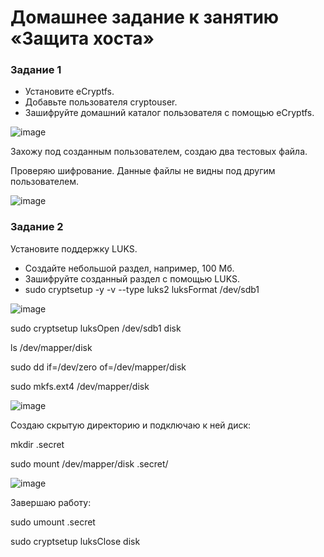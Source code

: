 # Домашнее задание к занятию «Защита хоста»

### Задание 1
- Установите eCryptfs.
- Добавьте пользователя cryptouser.
- Зашифруйте домашний каталог пользователя с помощью eCryptfs.

 ![image](https://github.com/ZelinskiyAN/test-zabbix/assets/149052655/82548663-69de-43a9-bc94-3d8da4ba06c8)

Захожу под созданным пользователем, создаю два тестовых файла.

Проверяю шифрование. Данные файлы не видны под другим пользователем.

![image](https://github.com/ZelinskiyAN/test-zabbix/assets/149052655/74d3a646-6d0d-4b5e-bf1f-077668443c53)

### Задание 2
Установите поддержку LUKS.

- Создайте небольшой раздел, например, 100 Мб.
- Зашифруйте созданный раздел с помощью LUKS.
- sudo cryptsetup -y -v --type luks2 luksFormat /dev/sdb1

![image](https://github.com/ZelinskiyAN/test-zabbix/assets/149052655/ca81196b-0618-47de-b8a8-d74843b2b8a6)

sudo cryptsetup luksOpen /dev/sdb1 disk

ls /dev/mapper/disk

sudo dd if=/dev/zero of=/dev/mapper/disk

sudo mkfs.ext4 /dev/mapper/disk

![image](https://github.com/ZelinskiyAN/test-zabbix/assets/149052655/cf0a7464-99ac-4f59-8cc0-2e4a68029bb4)

Создаю скрытую директорию и подключаю к ней диск:

mkdir .secret

sudo mount /dev/mapper/disk .secret/

![image](https://github.com/ZelinskiyAN/test-zabbix/assets/149052655/d5151105-84ea-4184-861d-bc1828724ff4)

Завершаю работу:

sudo umount .secret

sudo cryptsetup luksClose disk
